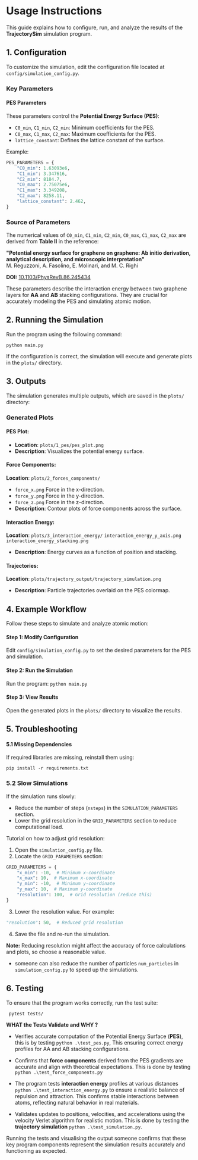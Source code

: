 # **Usage Instructions** 
This guide explains how to configure, run, and analyze the results of the **TrajectorySim** simulation program.

## **1. Configuration**

To customize the simulation, edit the configuration file located at `config/simulation_config.py`.

### **Key Parameters**

#### **PES Parameters**
These parameters control the **Potential Energy Surface (PES)**:
- `C0_min`, `C1_min`, `C2_min`: Minimum coefficients for the PES.
- `C0_max`, `C1_max`, `C2_max`: Maximum coefficients for the PES.
- `lattice_constant`: Defines the lattice constant of the surface.

Example:
```python
PES_PARAMETERS = {
    "C0_min": 1.63093e6,
    "C1_min": 3.347616,
    "C2_min": 8184.7,
    "C0_max": 2.75075e6,
    "C1_max": 3.349208,
    "C2_max": 8258.11,
    "lattice_constant": 2.462,
}
```
### **Source of Parameters**

The numerical values of `C0_min`, `C1_min`, `C2_min`, `C0_max`, `C1_max`, `C2_max` are derived from **Table II** in the reference:

**"Potential energy surface for graphene on graphene: Ab initio derivation, analytical description, and microscopic interpretation"**  
M. Reguzzoni, A. Fasolino, E. Molinari, and M. C. Righi  

**DOI:** [10.1103/PhysRevB.86.245434](https://doi.org/10.1103/PhysRevB.86.245434)

These parameters describe the interaction energy between two graphene layers for **AA** and **AB** stacking configurations. They are crucial for accurately modeling the PES and simulating atomic motion.



## 2. Running the Simulation
Run the program using the following command:

```python main.py```

If the configuration is correct, the simulation will execute and generate plots in the ```plots/``` directory.

## 3. Outputs
The simulation generates multiple outputs, which are saved in the ```plots/``` directory:

### Generated Plots
 #### PES Plot:
* ****Location****: ```plots/1_pes/pes_plot.png```
* **Description**: Visualizes the potential energy surface.

#### Force Components:
****Location****: ```plots/2_forces_components/```
* ```force_x.png``` Force in the x-direction.
* ```force_y.png``` Force in the y-direction. 
* ```force_z.png``` Force in the z-direction.
* **Description**: Contour plots of force components across the surface.

#### Interaction Energy:
**Location**: ```plots/3_interaction_energy/```
```interaction_energy_y_axis.png```  
```interaction_energy_stacking.png```
* **Description**: Energy curves as a function of position and stacking.

#### Trajectories:
**Location**: ```plots/trajectory_output/trajectory_simulation.png```
* **Description**: Particle trajectories overlaid on the PES colormap.

## 4. Example Workflow
Follow these steps to simulate and analyze atomic motion:

#### Step 1: Modify Configuration
Edit ```config/simulation_config.py``` to set the desired parameters for the PES and simulation.

#### Step 2: Run the Simulation
Run the program:
```python main.py```
#### Step 3: View Results
Open the generated plots in the ```plots/``` directory to visualize the results.

## 5. Troubleshooting
#### 5.1 Missing Dependencies
If required libraries are missing, reinstall them using:

```pip install -r requirements.txt```


### **5.2 Slow Simulations**

If the simulation runs slowly:

- Reduce the number of steps (`nsteps`) in the `SIMULATION_PARAMETERS` section.  
- Lower the grid resolution in the `GRID_PARAMETERS` section to reduce computational load.

Tutorial on how to adjust grid resolution:

1. Open the `simulation_config.py` file.
2. Locate the `GRID_PARAMETERS` section:

```Python
GRID_PARAMETERS = {
    "x_min": -10,  # Minimum x-coordinate
    "x_max": 10,  # Maximum x-coordinate
    "y_min": -10,  # Minimum y-coordinate
    "y_max": 10,  # Maximum y-coordinate
    "resolution": 100,  # Grid resolution (reduce this)
}
```
3. Lower the resolution value. For example:
```Python
"resolution": 50,  # Reduced grid resolution
```
4. Save the file and re-run the simulation.

**Note:**  Reducing resolution might affect the accuracy of force calculations and plots, so choose a reasonable value.

- someone can also reduce the number of particles `num_particles` in `simulation_config.py` to speed up the simulations.


## 6. Testing
To ensure that the program works correctly, run the test suite:

``` pytest tests/```

**WHAT the Tests Validate and WHY ?**

* Verifies accurate computation of the Potential Energy Surface (**PES**), this is by testing ```python .\test_pes.py```, This ensuring correct energy profiles for AA and AB stacking configurations.

* Confirms that **force components** derived from the PES gradients are accurate and align with theoretical expectations. This is done by testing ```python .\test_force_components.py```
* The program tests **interaction energy** profiles at various distances ```python .\test_interaction_energy.py``` to ensure a realistic balance of repulsion and attraction. This confirms stable interactions between atoms, reflecting natural behavior in real materials.
* Validates updates to positions, velocities, and accelerations using the velocity Verlet algorithm for realistic motion. This is done by testing the **trajectory simulation** ```python .\test_simulation.py```.

Running the tests and visualising the output someone confirms that these key program components represent the simulation results accurately and functioning as expected.
 
